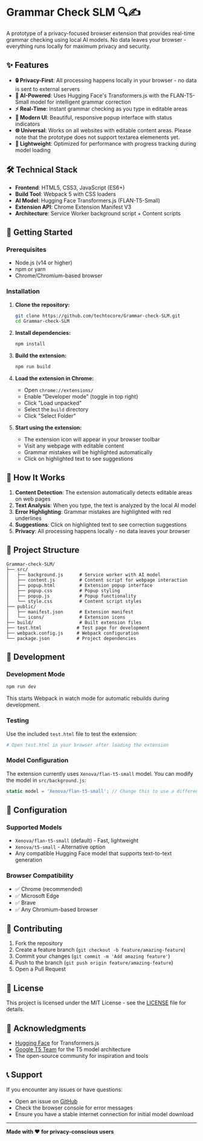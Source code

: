 # Grammar Check SLM 🔍✍️

A prototype of a privacy-focused browser extension that provides real-time grammar checking using local AI models. No data leaves your browser - everything runs locally for maximum privacy and security.

## ✨ Features

- **🔒 Privacy-First**: All processing happens locally in your browser - no data is sent to external servers
- **🤖 AI-Powered**: Uses Hugging Face's Transformers.js with the FLAN-T5-Small model for intelligent grammar correction
- **⚡ Real-Time**: Instant grammar checking as you type in editable areas
- **🎨 Modern UI**: Beautiful, responsive popup interface with status indicators
- **🌐 Universal**: Works on all websites with editable content areas. Please note that the prototype does not support textarea elemenents yet.
- **📱 Lightweight**: Optimized for performance with progress tracking during model loading

## 🛠️ Technical Stack

- **Frontend**: HTML5, CSS3, JavaScript (ES6+)
- **Build Tool**: Webpack 5 with CSS loaders
- **AI Model**: Hugging Face Transformers.js (FLAN-T5-Small)
- **Extension API**: Chrome Extension Manifest V3
- **Architecture**: Service Worker background script + Content scripts

## 🚀 Getting Started

### Prerequisites
- Node.js (v14 or higher)
- npm or yarn
- Chrome/Chromium-based browser

### Installation

1. **Clone the repository:**
   ```bash
   git clone https://github.com/techtocore/Grammar-check-SLM.git
   cd Grammar-check-SLM
   ```

2. **Install dependencies:**
   ```bash
   npm install
   ```

3. **Build the extension:**
   ```bash
   npm run build
   ```

4. **Load the extension in Chrome:**
   - Open `chrome://extensions/`
   - Enable "Developer mode" (toggle in top right)
   - Click "Load unpacked"
   - Select the `build` directory
   - Click "Select Folder"

5. **Start using the extension:**
   - The extension icon will appear in your browser toolbar
   - Visit any webpage with editable content
   - Grammar mistakes will be highlighted automatically
   - Click on highlighted text to see suggestions

## 🎯 How It Works

1. **Content Detection**: The extension automatically detects editable areas on web pages
2. **Text Analysis**: When you type, the text is analyzed by the local AI model
3. **Error Highlighting**: Grammar mistakes are highlighted with red underlines
4. **Suggestions**: Click on highlighted text to see correction suggestions
5. **Privacy**: All processing happens locally - no data leaves your browser

## 📁 Project Structure

```
Grammar-check-SLM/
├── src/
│   ├── background.js      # Service worker with AI model
│   ├── content.js         # Content script for webpage interaction
│   ├── popup.html         # Extension popup interface
│   ├── popup.css          # Popup styling
│   ├── popup.js           # Popup functionality
│   └── style.css          # Content script styles
├── public/
│   ├── manifest.json      # Extension manifest
│   └── icons/             # Extension icons
├── build/                 # Built extension files
├── test.html             # Test page for development
├── webpack.config.js     # Webpack configuration
└── package.json          # Project dependencies
```

## 🧪 Development

### Development Mode
```bash
npm run dev
```
This starts Webpack in watch mode for automatic rebuilds during development.

### Testing
Use the included `test.html` file to test the extension:
```bash
# Open test.html in your browser after loading the extension
```

### Model Configuration
The extension currently uses `Xenova/flan-t5-small` model. You can modify the model in `src/background.js`:
```javascript
static model = 'Xenova/flan-t5-small'; // Change this to use a different model
```

## 🔧 Configuration

### Supported Models
- `Xenova/flan-t5-small` (default) - Fast, lightweight
- `Xenova/t5-small` - Alternative option
- Any compatible Hugging Face model that supports text-to-text generation

### Browser Compatibility
- ✅ Chrome (recommended)
- ✅ Microsoft Edge
- ✅ Brave
- ✅ Any Chromium-based browser

## 🤝 Contributing

1. Fork the repository
2. Create a feature branch (`git checkout -b feature/amazing-feature`)
3. Commit your changes (`git commit -m 'Add amazing feature'`)
4. Push to the branch (`git push origin feature/amazing-feature`)
5. Open a Pull Request

## 📄 License

This project is licensed under the MIT License - see the [LICENSE](LICENSE) file for details.

## 🙏 Acknowledgments

- [Hugging Face](https://huggingface.co/) for Transformers.js
- [Google T5 Team](https://ai.googleblog.com/2020/02/exploring-transfer-learning-with-t5.html) for the T5 model architecture
- The open-source community for inspiration and tools

## 📞 Support

If you encounter any issues or have questions:
- Open an issue on [GitHub](https://github.com/techtocore/Grammar-check-SLM/issues)
- Check the browser console for error messages
- Ensure you have a stable internet connection for initial model download

---

**Made with ❤️ for privacy-conscious users**
